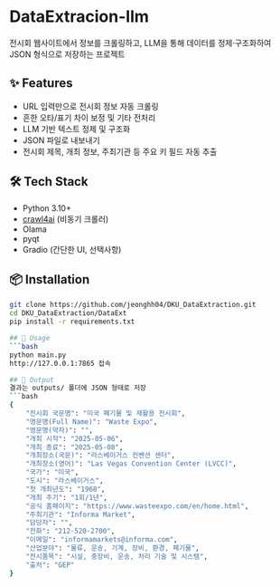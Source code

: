 # DataExtracion-llm
전시회 웹사이트에서 정보를 크롤링하고, LLM을 통해 데이터를 정제·구조화하여 JSON 형식으로 저장하는 프로젝트

## ✨ Features
- URL 입력만으로 전시회 정보 자동 크롤링
- 흔한 오타/표기 차이 보정 및 기타 전처리
- LLM 기반 텍스트 정제 및 구조화
- JSON  파일로 내보내기
- 전시회 제목, 개최 정보, 주최기관 등 주요 키 필드 자동 추출

## 🛠 Tech Stack
- Python 3.10+
- [crawl4ai](https://github.com/...) (비동기 크롤러)
- Olama
- pyqt
- Gradio (간단한 UI, 선택사항)

## 📦 Installation
```bash
git clone https://github.com/jeonghh04/DKU_DataExtraction.git
cd DKU_DataExtraction/DataExt
pip install -r requirements.txt

## 🚀 Usage
```bash
python main.py
http://127.0.0.1:7865 접속

## 📂 Output
결과는 outputs/ 폴더에 JSON 형태로 저장
```bash
{
    "전시회 국문명": "미국 폐기물 및 재활용 전시회",
    "영문명(Full Name)": "Waste Expo",
    "영문명(약자)": "",
    "개최 시작": "2025-05-06",
    "개최 종료": "2025-05-08",
    "개최장소(국문)": "라스베이거스 컨벤션 센터",
    "개최장소(영어)": "Las Vegas Convention Center (LVCC)",
    "국가": "미국",
    "도시": "라스베이거스",
    "첫 개최년도": "1968",
    "개최 주기": "1회/1년",
    "공식 홈페이지": "https://www.wasteexpo.com/en/home.html",
    "주최기관": "Informa Market",
    "담당자": "",
    "전화": "212-520-2700",
    "이메일": "informamarkets@informa.com",
    "산업분야": "물류, 운송, 기계, 장비, 환경, 폐기물",
    "전시품목": "시설, 중장비, 운송, 처리 기술 및 시스템",
    "출처": "GEP"
}
